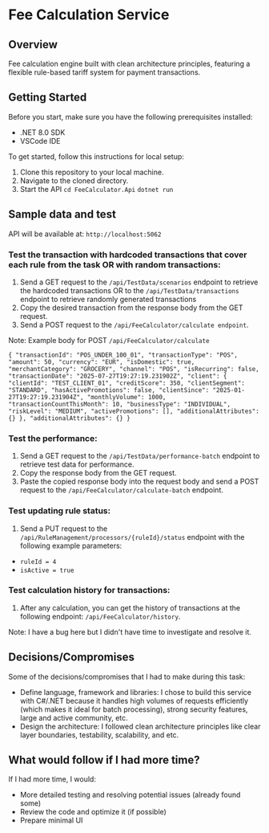 # Fee Calculation Service

## Overview
Fee calculation engine built with clean architecture principles, featuring a flexible rule-based tariff system for payment transactions.

## Getting Started
Before you start, make sure you have the following prerequisites installed: 
- .NET 8.0 SDK
- VSCode IDE

To get started, follow this instructions for local setup:
1. Clone this repository to your local machine.
2. Navigate to the cloned directory.
3. Start the API
`cd FeeCalculator.Api`
`dotnet run`

## Sample data and test
API will be available at: `http://localhost:5062`

### Test the transaction with hardcoded transactions that cover each rule from the task OR with random transactions:
1. Send a GET request to the `/api/TestData/scenarios` endpoint to retrieve the hardcoded transactions OR to the `/api/TestData/transactions` endpoint to retrieve randomly generated transactions
2. Copy the desired transaction from the response body from the GET request.
3. Send a POST request to the `/api/FeeCalculator/calculate endpoint`.

Note: 
Example body for POST `/api/FeeCalculator/calculate`

`{
    "transactionId": "POS_UNDER_100_01",
    "transactionType": "POS",
    "amount": 50,
    "currency": "EUR",
    "isDomestic": true,
    "merchantCategory": "GROCERY",
    "channel": "POS",
    "isRecurring": false,
    "transactionDate": "2025-07-27T19:27:19.231902Z",
    "client": {
      "clientId": "TEST_CLIENT_01",
      "creditScore": 350,
      "clientSegment": "STANDARD",
      "hasActivePromotions": false,
      "clientSince": "2025-01-27T19:27:19.231904Z",
      "monthlyVolume": 1000,
      "transactionCountThisMonth": 10,
      "businessType": "INDIVIDUAL",
      "riskLevel": "MEDIUM",
      "activePromotions": [],
      "additionalAttributes": {}
    },
    "additionalAttributes": {}
}`

### Test the performance:
1. Send a GET request to the `/api/TestData/performance-batch` endpoint to retrieve test data for performance.
2. Copy the response body from the GET request.
3. Paste the copied response body into the request body and send a POST request to the `/api/FeeCalculator/calculate-batch` endpoint.

### Test updating rule status:
1. Send a PUT request to the `/api/RuleManagement/processors/{ruleId}/status` endpoint with the following example parameters:
- `ruleId = 4`
- `isActive = true`

### Test calculation history for transactions:
1. After any calculation, you can get the history of transactions at the following endpoint: `/api/FeeCalculator/history`.

Note: I have a bug here but I didn't have time to investigate and resolve it.

## Decisions/Compromises
Some of the decisions/compromises that I had to make during this task:
- Define language, framework and libraries: I chose to build this service with C#/.NET because it handles high volumes of requests efficiently (which makes it ideal for batch processing), strong security features, large and active community, etc.
- Design the architecture: I followed clean architecture principles like clear layer boundaries, testability, scalability, and etc.

## What would follow if I had more time?
If I had more time, I would:
- More detailed testing and resolving potential issues (already found some)
- Review the code and optimize it (if possible)
- Prepare minimal UI
